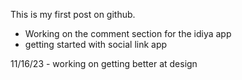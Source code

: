 This is my first post on github.
- Working on the comment section for the idiya app
- getting started with social link app


11/16/23 - working on getting better at design
